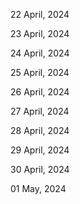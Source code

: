 22 April, 2024

23 April, 2024

24 April, 2024

25 April, 2024

26 April, 2024

27 April, 2024

28 April, 2024

29 April, 2024

30 April, 2024

01 May, 2024